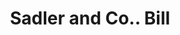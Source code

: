 ---
doi: 10.7916/D8MP6F79
date_other: '1900'
date_other_textual: 1900-1909
form: printed ephemera
genre:
- Invoices
name:
- Sadler and Co.
object_in_context_url: https://biggert.cul.columbia.edu/items/view/ave_biggert_00038
subject_hierarchical_geographic:
- San Francisco, California, United States
subject_name:
- Sadler and Co.
title: Sadler and Co.. Bill
sort_title: Sadler and Co.. Bill
call_number: ave_biggert_00038
coordinates:
- 37.78333333333333,-122.41666666666667
pid: ave_biggert_00038
identifiers: ave_biggert_00038
thumbnail: https://derivativo-2.library.columbia.edu/iiif/2/ldpd:342994/full/!256,256/0/native.jpg
permalink: /biggert/ave_biggert_00038/
layout: iiif-image-page
---
